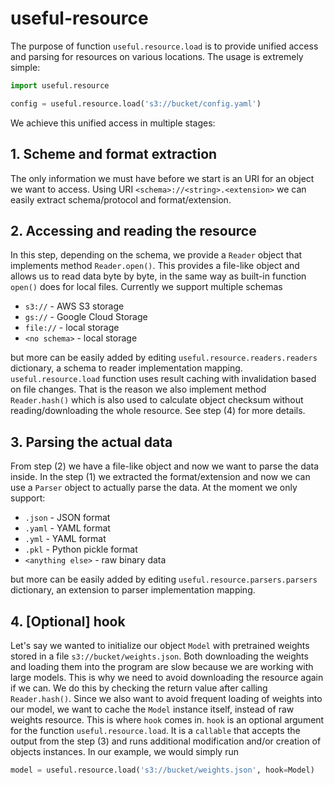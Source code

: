 # useful-resource

The purpose of function `useful.resource.load` is to provide unified access and parsing for resources on various locations. The usage is extremely simple:

```python
import useful.resource

config = useful.resource.load('s3://bucket/config.yaml')
```

We achieve this unified access in multiple stages:

## 1. Scheme and format extraction

The only information we must have before we start is an URI for an object we want to access. Using URI `<schema>://<string>.<extension>` we can easily extract schema/protocol and format/extension.

## 2. Accessing and reading the resource

In this step, depending on the schema, we provide a `Reader` object that implements method `Reader.open()`. This provides a file-like object and allows us to read data byte by byte, in the same way as built-in function `open()` does for local files. Currently we support multiple schemas
 * `s3://` - AWS S3 storage
 * `gs://` - Google Cloud Storage
 * `file://` - local storage
 * `<no schema>` - local storage

but more can be easily added by editing `useful.resource.readers.readers` dictionary, a schema to reader implementation mapping. `useful.resource.load` function uses result caching with invalidation based on file changes. That is the reason we also implement method `Reader.hash()` which is also used to calculate object checksum without reading/downloading the whole resource. See step (4) for more details.

## 3. Parsing the actual data

From step (2) we have a file-like object and now we want to parse the data inside. In the step (1) we extracted the format/extension and now we can use a `Parser` object to actually parse the data. At the moment we only support:

 * `.json` - JSON format
 * `.yaml` - YAML format
 * `.yml` - YAML format
 * `.pkl` - Python pickle format
 * `<anything else>` - raw binary data

but more can be easily added by editing `useful.resource.parsers.parsers` dictionary, an extension to parser implementation mapping.

## 4. [Optional] hook

Let's say we wanted to initialize our object `Model` with pretrained weights stored in a file `s3://bucket/weights.json`. Both downloading the weights and loading them into the program are slow because we are working with large models. This is why we need to avoid downloading the resource again if we can. We do this by checking the return value after calling `Reader.hash()`. Since we also want to avoid frequent loading of weights into our model, we want to cache the `Model` instance itself, instead of raw weights resource. This is where `hook` comes in. `hook` is an optional argument for the function `useful.resource.load`. It is a `callable` that accepts the output from the step (3) and runs additional modification and/or creation of objects instances. In our example, we would simply run

```python
model = useful.resource.load('s3://bucket/weights.json', hook=Model)
```

